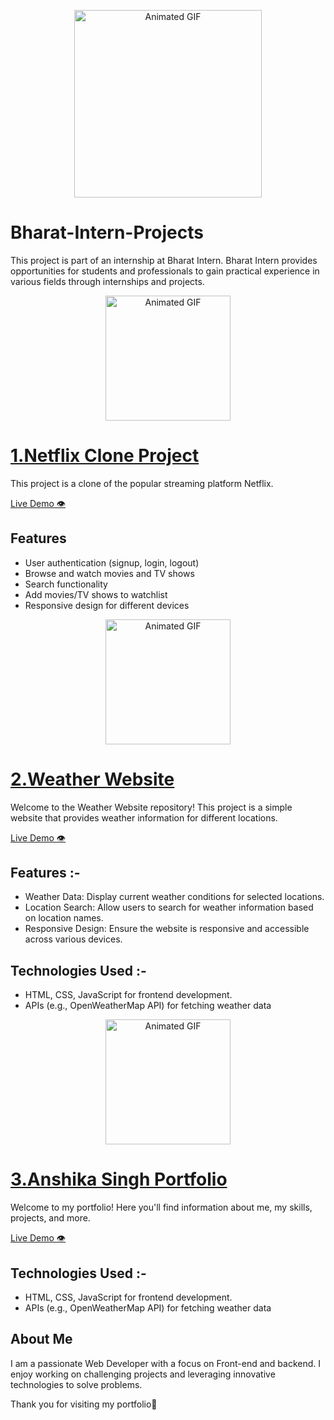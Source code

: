 <p align="center">
  <img src="https://bharatintern.live/static/logo-0946e9bd7220dc6ced94171785535121.png" alt="Animated GIF" width="300">
</p>

# Bharat-Intern-Projects
This project is part of an internship at Bharat Intern. Bharat Intern provides opportunities for students and professionals to gain practical experience in various fields through internships and projects. 

<p align="center">
  <img src="https://t3.ftcdn.net/jpg/04/81/76/22/360_F_481762281_Xcvl3QsGh1pBMvQuyKIoIqq8aYksXEwX.jpg" alt="Animated GIF" width="200">
</p>

# [1.Netflix Clone Project](https://netflix-clone-by-anshikasingh.netlify.app/)
This project is a clone of the popular streaming platform Netflix. 

[Live Demo 👁 ](https://netflix-clone-by-anshikasingh.netlify.app/)

## Features 
- User authentication (signup, login, logout)
- Browse and watch movies and TV shows
- Search functionality
- Add movies/TV shows to watchlist
- Responsive design for different devices

<p align="center">
  <img src="https://www.builder.ai/images/Weather.png" alt="Animated GIF" width="200">
</p> 

# [2.Weather Website](https://weather-website-by-anshikasingh.netlify.app/)
Welcome to the Weather Website repository! This project is a simple website that provides weather information for different locations.

[Live Demo 👁 ](https://weather-website-by-anshikasingh.netlify.app/)

## Features :- 
- Weather Data: Display current weather conditions for selected locations.
- Location Search: Allow users to search for weather information based on location names.
- Responsive Design: Ensure the website is responsive and accessible across various devices.

## Technologies Used :- 
- HTML, CSS, JavaScript for frontend development.
- APIs (e.g., OpenWeatherMap API) for fetching weather data
  

<p align="center">
  <img src="https://github.com/Anshika-Singh1/Bharat-Intern-Projects/assets/163335234/faf65534-3542-4aa7-be63-8e9072479c92" alt="Animated GIF" width="200">
</p> 

  # [3.Anshika Singh Portfolio](https://anshikasingh.netlify.app/)
Welcome to my portfolio! Here you'll find information about me, my skills, projects, and more.

[Live Demo 👁](https://anshikasingh.netlify.app/)

## Technologies Used :- 
- HTML, CSS, JavaScript for frontend development.
- APIs (e.g., OpenWeatherMap API) for fetching weather data

## About Me 
I am a passionate Web Developer with a focus on Front-end and backend. I enjoy working on challenging projects and leveraging innovative technologies to solve problems.

Thank you for visiting my portfolio🥰


